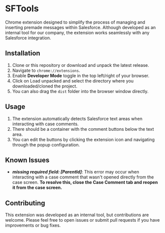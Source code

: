 # SFTools

Chrome extension  designed to simplify the process of managing and inserting premade messages within Salesforce. Although developed as an internal tool for our company, the extension works seamlessly with any Salesforce integration.

## Installation

1. Clone or this repository or download and unpack the latest release.
2. Navigate to `chrome://extensions`.
3. Enable **Developer Mode** toggle in the top left/right of your browser.
4. Click on Load unpacked and select the directory where you downloaded/cloned the project.
5. You can also drag the `dist` folder into the browser window directly.

## Usage

1. The extension automatically detects Salesforce text areas when interacting with case comments.
2. There should be a container with the comment buttons below the text area.
3. You can edit the buttons by clicking the extension icon and navigating through the popup configuration.

## Known Issues
- ___missing required field: [ParentId]___:
This error may occur when interacting with a case comment that wasn't opened directly from the case screen. **To resolve this, close the Case Comment tab and reopen it from the case screen.**

## Contributing

This extension was developed as an internal tool, but contributions are welcome. Please feel free to open issues or submit pull requests if you have improvements or bug fixes.